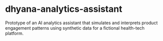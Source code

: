 # dhyana-analytics-assistant
Prototype of an AI analytics assistant that simulates and interprets product engagement patterns using synthetic data for a fictional health-tech platform.

